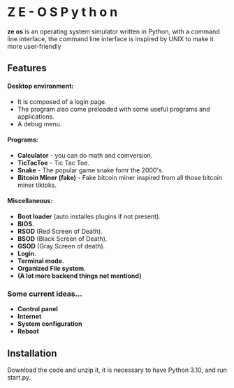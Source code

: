 #  Z E - O S   P y t h o n
**ze os** is an operating system simulator written in Python, with a command line interface, the command line interface is inspired by UNIX to make it more user-friendly

## Features

#### Desktop environment:
- It is composed of a login page.
- The program also come preloaded with some useful programs and applications.
- A debug menu.

#### Programs:
- **Calculator** - you can do math and comversion.
- **TicTacToe** - Tic Tac Toe.
- **Snake** - The popular game snake fomr the 2000's.
- **Bitcoin Miner (fake)** - Fake bitcoin miner inspired from all those bitcoin miner tiktoks.

#### Miscellaneous:
- **Boot loader** (auto installes plugins if not present).
- **BIOS**.
- **RSOD** (Red Screen of Death).
- **BSOD** (Black Screen of Death).
- **GSOD** (Gray Screen of death).
- **Login**.
- **Terminal mode.**
- **Organized File system**.
- **(A lot more backend things not mentiond)**

### Some current ideas...
- **Control panel**
- **Internet**
- **System configuration**
- **Reboot**

## Installation

Download the code and unzip it, it is necessary to have Python 3.10, and run start.py.

